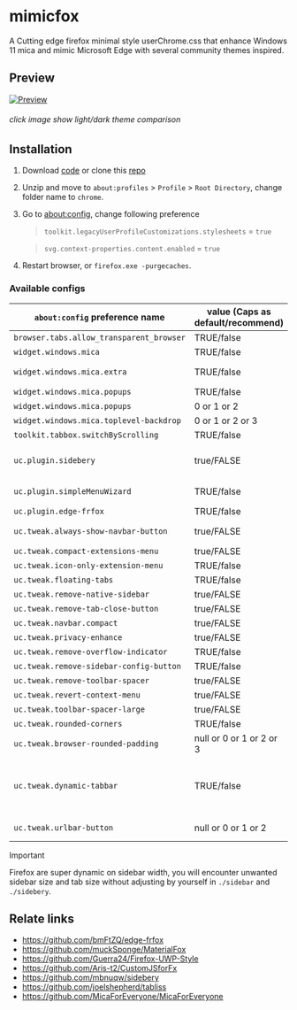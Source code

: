 # mimicfox

A Cutting edge firefox minimal style userChrome.css that enhance Windows 11 mica and mimic Microsoft Edge with several community themes inspired.

## Preview

[![Preview](./assets/previews/preview.png)](https://rainbowflesh.github.io/html/mimicfox.html "click image show light/dark theme comparison")

###### click image show light/dark theme comparison

## Installation

1. Download [code](https://github.com/rainbowflesh/mimicfox/archive/refs/heads/main.zip) or clone this [repo](https://github.com/rainbowflesh/mimicfox.git)
2. Unzip and move to `about:profiles` > `Profile` > `Root Directory`, change folder name to `chrome`.
3. Go to [about:config](about:config), change following preference

   > `toolkit.legacyUserProfileCustomizations.stylesheets` = `true`

   > `svg.context-properties.content.enabled` = `true`

4. Restart browser, or `firefox.exe -purgecaches`.

### Available configs

| `about:config` preference name           | value (Caps as default/recommend) | description                                                                                                                                                    |
| ---------------------------------------- | --------------------------------- | -------------------------------------------------------------------------------------------------------------------------------------------------------------- |
| `browser.tabs.allow_transparent_browser` | TRUE/false                        | Allow browser framework transparent                                                                                                                            |
| `widget.windows.mica`                    | TRUE/false                        | Enable mica effect on Windows 10/11                                                                                                                            |
| `widget.windows.mica.extra`              | TRUE/false                        | Enable custom extra mica content (Require [MicaForEveryone](https://github.com/MicaForEveryone/MicaForEveryone))                                               |
| `widget.windows.mica.popups`             | TRUE/false                        | (Firefox 137)                                                                                                                                                  |
| `widget.windows.mica.popups`             | 0 or 1 or 2                       | Disabled / Enabled / Auto (Firefox 138+)                                                                                                                       |
| `widget.windows.mica.toplevel-backdrop`  | 0 or 1 or 2 or 3                  | Auto / Mica / Acrylic / MicaAlt (Firefox 138+)                                                                                                                 |
| `toolkit.tabbox.switchByScrolling`       | TRUE/false                        | switchByScrolling.gif                                                                                                                                          |
| `uc.plugin.sidebery`                     | true/FALSE                        | Sidebery compatible, copy everything in `./sidebery.css` to make sidebery looks like native vertical tab styles                                                |
| `uc.plugin.simpleMenuWizard`             | TRUE/false                        | To use simpleMenuWizard put entire `simpleMenuWizard-master` to `./plugins/`                                                                                   |
| `uc.plugin.edge-frfox`                   | TRUE/false                        | Enable edge-frfox styles                                                                                                                                       |
| `uc.tweak.always-show-navbar-button`     | true/FALSE                        | ![](./assets/previews/always-show-navbar-button.gif) Always show navbar buttons even window really have no space for them                                      |
| `uc.tweak.compact-extensions-menu`       | true/FALSE                        | ![](./assets/previews/extension1.png)                                                                                                                          |
| `uc.tweak.icon-only-extension-menu`      | TRUE/false                        | ![](./assets/previews/extension2.png)                                                                                                                          |
| `uc.tweak.floating-tabs`                 | TRUE/false                        | ![](./assets/previews/floating-tabs.gif)                                                                                                                       |
| `uc.tweak.remove-native-sidebar`         | true/FALSE                        | ![](./assets/previews/remove-native-sidebar.gif)                                                                                                               |
| `uc.tweak.remove-tab-close-button`       | true/FALSE                        | ![](./assets/previews/remove-tab-close-button.gif)![](./assets/previews/remove-tab-close-button1.gif)                                                          |
| `uc.tweak.navbar.compact`                | true/FALSE                        | ![](./assets/previews/navbar-compact.gif)                                                                                                                      |
| `uc.tweak.privacy-enhance`               | true/FALSE                        | ![](./assets/previews/privacy-enhance.gif)                                                                                                                     |
| `uc.tweak.remove-overflow-indicator`     | TRUE/false                        | ![](./assets/previews/remove-overflow-indicator.gif)                                                                                                           |
| `uc.tweak.remove-sidebar-config-button`  | TRUE/false                        | ![](./assets/previews/remove-sidebar-config-button.gif)                                                                                                        |
| `uc.tweak.remove-toolbar-spacer`         | true/FALSE                        | ![](./assets/previews/remove-toolbar-spacer.gif)                                                                                                               |
| `uc.tweak.revert-context-menu`           | true/FALSE                        | Disable custom context menu css                                                                                                                                |
| `uc.tweak.toolbar-spacer-large`          | true/FALSE                        | ![](./assets/previews/toolbar-spacer-large.gif)                                                                                                                |
| `uc.tweak.rounded-corners`               | TRUE/false                        | ![](./assets/previews/rounded-corners.gif)                                                                                                                     |
| `uc.tweak.browser-rounded-padding`       | null or 0 or 1 or 2 or 3          | Padding N \* Value ![](./assets/previews/browser-rounded-padding.gif)                                                                                          |
| `uc.tweak.dynamic-tabbar`                | TRUE/false                        | Same feature from <https://github.com/mbnuqw/sidebery/wiki/Firefox-Styles-Snippets-(via-userChrome.css)#dynamic-native-tabs-for-hiding-native-horizontal-tabs> |
| `uc.tweak.urlbar-button`                 | null or 0 or 1 or 2               | Chose to show urlbar buttons with none hide (0), hide on left (1), or hide on right(2) ![](./assets/previews/urlbar-button.gif)                                |

> [!IMPORTANT]
> Firefox are super dynamic on sidebar width, you will encounter unwanted sidebar size and tab size without adjusting by yourself in `./sidebar` and `./sidebery`.

## Relate links

- https://github.com/bmFtZQ/edge-frfox
- https://github.com/muckSponge/MaterialFox
- https://github.com/Guerra24/Firefox-UWP-Style
- https://github.com/Aris-t2/CustomJSforFx
- https://github.com/mbnuqw/sidebery
- https://github.com/joelshepherd/tabliss
- https://github.com/MicaForEveryone/MicaForEveryone
